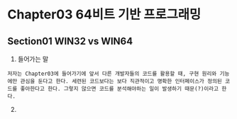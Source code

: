 
# Chapter03 64비트 기반 프로그래밍
## Section01 WIN32 vs WIN64
  1. 들어가는 말

    저자는 Chapter03에 들어가기에 앞서 다른 개발자들의 코드를 활용할 때, 구현 원리와 기능에만 관심을 둔다고 한다. 세련된 코드보다는 보다 직관적이고 명확한 인터페이스가 정의된 코드를 좋아한다고 한다. 그렇지 않으면 코드를 분석해야하는 일이 발생하기 때문(?)이라고 한다.

  2. 
